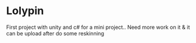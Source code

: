# Lolypin
First project with unity and c# for a mini project..
Need more work on it
& it can be upload after do some reskinning 
